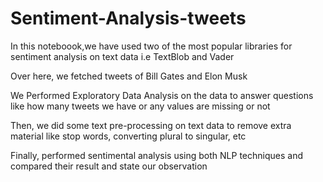 # Sentiment-Analysis-tweets

In this noteboook,we have used two of the most popular libraries for sentiment analysis on text data i.e TextBlob and Vader

Over here, we fetched tweets of Bill Gates and Elon Musk

We Performed Exploratory Data Analysis on the data to answer questions like how many tweets we have or any values are missing or not

Then, we did some text pre-processing on text data to remove extra material like stop words, converting plural to singular, etc

Finally, performed sentimental analysis using both NLP techniques and compared their result and state our observation
